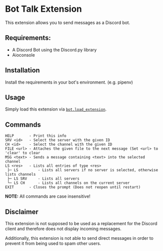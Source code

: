 # Bot Talk Extension

This extension allows you to send messages as a Discord bot.

## Requirements:

* A Discord Bot using the Discord.py library
* Aioconsole


## Installation

Install the requirements in your bot's environment. (e.g. pipenv)

## Usage

Simply load this extension via [`bot.load_extension`](https://discordpy.readthedocs.io/en/latest/ext/commands/api.html#discord.ext.commands.Bot.load_extension).


## Commands

```
HELP       - Print this info
SRV <id>   - Select the server with the given ID
CH <id>    - Select the channel with the given ID
FILE <url> - Attaches the given file to the next message (Set <url> to 'clear' to clear
MSG <text> - Sends a message containing <text> into the selected channel
LS <res>   - Lists all entries of type <res>
 ├─ LS         - Lists all servers if no server is selected, otherwise lists channels
 ├─ LS SRV     - Lists all servers
 └─ LS CH      - Lists all channels on the current server
EXIT       - Closes the prompt (Does not reopen until restart)
```
**NOTE:** All commands are case insensitive!

## Disclaimer

This extension is not supposed to be used as a replacement for the Discord client and therefore does not display incoming messages.

Additionally, this extension is not able to send direct messages in order to prevent it from being used to spam other users.